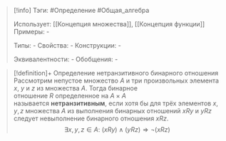 > [!info]
> Тэги: #Определение #Общая_алгебра 
> 
> Использует: [[Концепция множества]], [[Концепция функции]]
> Примеры: *-*
> 
> Типы: *-*
> Свойства: *-*
> Конструкции: *-*
> 
> Эквивалентности: *-*
> Обобщения: *-*

> [!definition]+ Определение нетранзитивного бинарного отношения
> Рассмотрим непустое множество $A$ и три произвольных элемента $x$, $y$ и $z$ из множества $A$. Тогда бинарное отношение $R$ определенное на $A \times A$ называется **нетранзитивным**, если хотя бы для трёх элементов $x, y, z$ множества $A$ из выполнения бинарных отношений $xRy$ и $yRz$ следует невыполнение бинарного отношения $xRz$.
> $$\exists x, y, z \in A: \ (xRy) \land (yRz) \Rightarrow \neg(xRz)$$